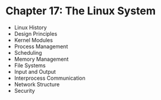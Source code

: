 # Chapter 17: The Linux System

- Linux History
- Design Principles
- Kernel Modules
- Process Management
- Scheduling
- Memory Management
- File Systems
- Input and Output
- Interprocess Communication
- Network Structure
- Security

